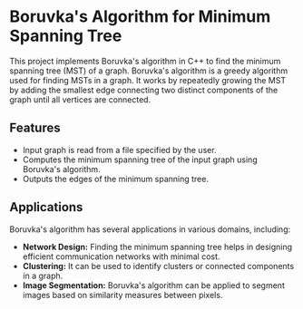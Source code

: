 # Boruvka's Algorithm for Minimum Spanning Tree

This project implements Boruvka's algorithm in C++ to find the minimum spanning tree (MST) of a graph. Boruvka's algorithm is a greedy algorithm used for finding MSTs in a graph. It works by repeatedly growing the MST by adding the smallest edge connecting two distinct components of the graph until all vertices are connected.

## Features

- Input graph is read from a file specified by the user.
- Computes the minimum spanning tree of the input graph using Boruvka's algorithm.
- Outputs the edges of the minimum spanning tree.

## Applications

Boruvka's algorithm has several applications in various domains, including:

- **Network Design:** Finding the minimum spanning tree helps in designing efficient communication networks with minimal cost.
- **Clustering:** It can be used to identify clusters or connected components in a graph.
- **Image Segmentation:** Boruvka's algorithm can be applied to segment images based on similarity measures between pixels.
